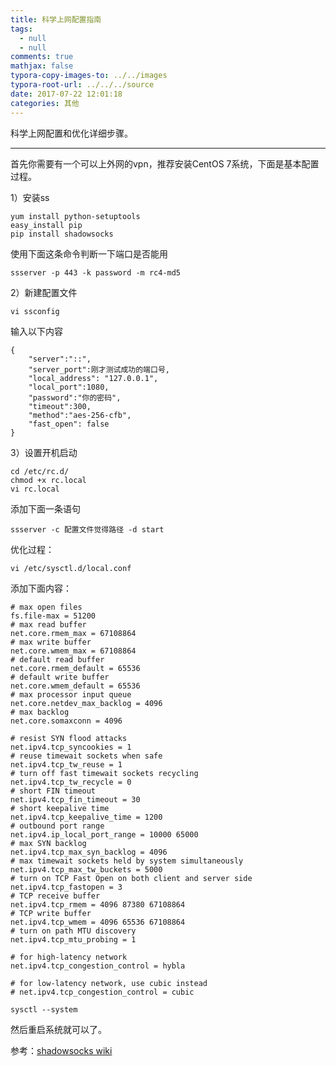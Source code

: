 ```yaml
---
title: 科学上网配置指南
tags:
  - null
  - null
comments: true
mathjax: false
typora-copy-images-to: ../../images
typora-root-url: ../../../source
date: 2017-07-22 12:01:18
categories: 其他
---
```


科学上网配置和优化详细步骤。

<!-- more -->

---

首先你需要有一个可以上外网的vpn，推荐安装CentOS 7系统，下面是基本配置过程。

1）安装ss

```
yum install python-setuptools
easy_install pip
pip install shadowsocks
```

使用下面这条命令判断一下端口是否能用

```
ssserver -p 443 -k password -m rc4-md5
```

2）新建配置文件

```
vi ssconfig
```

输入以下内容

```
{
    "server":"::",
    "server_port":刚才测试成功的端口号,
    "local_address": "127.0.0.1",
    "local_port":1080,
    "password":"你的密码",
    "timeout":300,
    "method":"aes-256-cfb",
    "fast_open": false
}
```

3）设置开机启动

```
cd /etc/rc.d/
chmod +x rc.local
vi rc.local
```

添加下面一条语句

```
ssserver -c 配置文件觉得路径 -d start
```

优化过程：

```
vi /etc/sysctl.d/local.conf
```

添加下面内容：

```
# max open files
fs.file-max = 51200
# max read buffer
net.core.rmem_max = 67108864
# max write buffer
net.core.wmem_max = 67108864
# default read buffer
net.core.rmem_default = 65536
# default write buffer
net.core.wmem_default = 65536
# max processor input queue
net.core.netdev_max_backlog = 4096
# max backlog
net.core.somaxconn = 4096

# resist SYN flood attacks
net.ipv4.tcp_syncookies = 1
# reuse timewait sockets when safe
net.ipv4.tcp_tw_reuse = 1
# turn off fast timewait sockets recycling
net.ipv4.tcp_tw_recycle = 0
# short FIN timeout
net.ipv4.tcp_fin_timeout = 30
# short keepalive time
net.ipv4.tcp_keepalive_time = 1200
# outbound port range
net.ipv4.ip_local_port_range = 10000 65000
# max SYN backlog
net.ipv4.tcp_max_syn_backlog = 4096
# max timewait sockets held by system simultaneously
net.ipv4.tcp_max_tw_buckets = 5000
# turn on TCP Fast Open on both client and server side
net.ipv4.tcp_fastopen = 3
# TCP receive buffer
net.ipv4.tcp_rmem = 4096 87380 67108864
# TCP write buffer
net.ipv4.tcp_wmem = 4096 65536 67108864
# turn on path MTU discovery
net.ipv4.tcp_mtu_probing = 1

# for high-latency network
net.ipv4.tcp_congestion_control = hybla

# for low-latency network, use cubic instead
# net.ipv4.tcp_congestion_control = cubic
```

```
sysctl --system
```

然后重启系统就可以了。

参考：[shadowsocks wiki](https://github.com/shadowsocks/shadowsocks/wiki)

